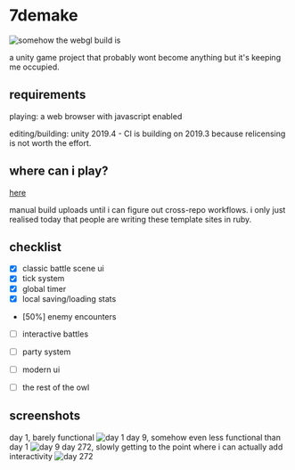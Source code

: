 # 7demake
![somehow the webgl build is](https://github.com/Rossco1337/7demake/workflows/somehow%20the%20webgl%20build%20is/badge.svg)

a unity game project that probably wont become anything but it's keeping me occupied.

## requirements
playing: a web browser with javascript enabled

editing/building: unity 2019.4 - CI is building on 2019.3 because relicensing is not worth the effort.

## where can i play?
[here](https://rossco1337.github.io/categories/#7demake)

manual build uploads until i can figure out cross-repo workflows. i only just realised today that people are writing these template sites in ruby.


## checklist

 - [x] classic battle scene ui
 - [x] tick system
 - [x] global timer
 - [x] local saving/loading stats
 - [50%] enemy encounters
 - [ ] interactive battles
 - [ ] party system
 - [ ] modern ui
 - [ ] the rest of the owl

 
## screenshots
day 1, barely functional
![day 1](https://i.imgur.com/eCfmqsU.png)
day 9, somehow even less functional than day 1
![day 9](https://i.imgur.com/1Q8uIku.png)
day 272, slowly getting to the point where i can actually add interactivity
![day 272](https://i.imgur.com/m1Q1w0K.png)
